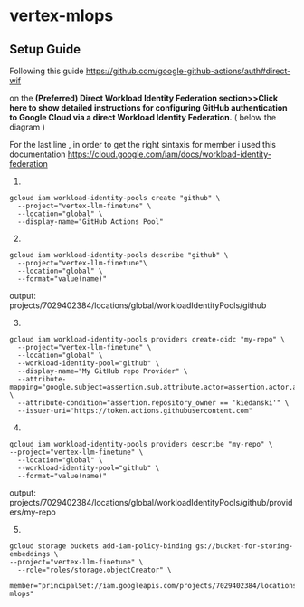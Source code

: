 # vertex-mlops

## Setup Guide

Following this guide 
https://github.com/google-github-actions/auth#direct-wif


on the **(Preferred) Direct Workload Identity Federation section>>Click here to show detailed instructions for configuring GitHub authentication to Google Cloud via a direct Workload Identity Federation.**
( below the diagram )


For the last line , in order to get the right sintaxis for member i used this documentation 
https://cloud.google.com/iam/docs/workload-identity-federation


 1.
```
gcloud iam workload-identity-pools create "github" \
  --project="vertex-llm-finetune" \
  --location="global" \
  --display-name="GitHub Actions Pool"
```

2.
```
gcloud iam workload-identity-pools describe "github" \
  --project="vertex-llm-finetune"\
  --location="global" \
  --format="value(name)"
```

output:
projects/7029402384/locations/global/workloadIdentityPools/github




3.
```
gcloud iam workload-identity-pools providers create-oidc "my-repo" \
  --project="vertex-llm-finetune" \
  --location="global" \
  --workload-identity-pool="github" \
  --display-name="My GitHub repo Provider" \
  --attribute-mapping="google.subject=assertion.sub,attribute.actor=assertion.actor,attribute.repository=assertion.repository,attribute.repository_owner=assertion.repository_owner" \
  --attribute-condition="assertion.repository_owner == 'kiedanski'" \
  --issuer-uri="https://token.actions.githubusercontent.com"
```
4.

```
gcloud iam workload-identity-pools providers describe "my-repo" \                                                                                    --project="vertex-llm-finetune" \
  --location="global" \
  --workload-identity-pool="github" \
  --format="value(name)"
```

output:
 projects/7029402384/locations/global/workloadIdentityPools/github/providers/my-repo



5.
```
gcloud storage buckets add-iam-policy-binding gs://bucket-for-storing-embeddings \                                                                   --project="vertex-llm-finetune" \                          
  --role="roles/storage.objectCreator" \                                                                                                                                     

member="principalSet://iam.googleapis.com/projects/7029402384/locations/global/workloadIdentityPools/github/attribute.repository/kiedanski/vertex-mlops"
```
